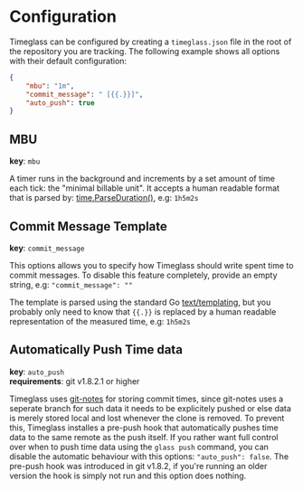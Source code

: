 # Configuration
Timeglass can be configured by creating a `timeglass.json` file in the root of the repository you are tracking. The following example shows all options with their default configuration:

```json
{
	"mbu": "1m",
	"commit_message": " [{{.}}]",
	"auto_push": true
}
```

## MBU
__key__: `mbu`  

A timer runs in the background and increments by a set amount of time each tick: the "minimal billable unit". It accepts a human readable format that is parsed by: [time.ParseDuration()](http://golang.org/pkg/time/#ParseDuration), e.g: `1h5m2s`

## Commit Message Template
__key__: `commit_message`  

This options allows you to specify how Timeglass should write spent time to commit messages. To disable this feature completely, provide an empty string, e.g: `"commit_message": ""`

The template is parsed using the standard Go [text/templating](http://golang.org/pkg/text/template/), but you probably only need to know that `{{.}}` is replaced by a human readable representation of the measured time, e.g: `1h5m2s`

## Automatically Push Time data
__key__: `auto_push`  
__requirements__: git v1.8.2.1 or higher

Timeglass uses [git-notes](http://git-scm.com/docs/git-notes) for storing commit times, since git-notes uses a seperate branch for such data it needs to be explicitely pushed or else data is merely stored local and lost whenever the clone is removed. To prevent this, Timeglass installes a pre-push hook that automatically pushes time data to the same remote as the push itself. If you rather want full control over when to push time data using the `glass push` command, you can disable the automatic behaviour with this options: `"auto_push": false`. The pre-push hook was introduced in git v1.8.2, if you're running an older version the hook is simply not run and this option does nothing.